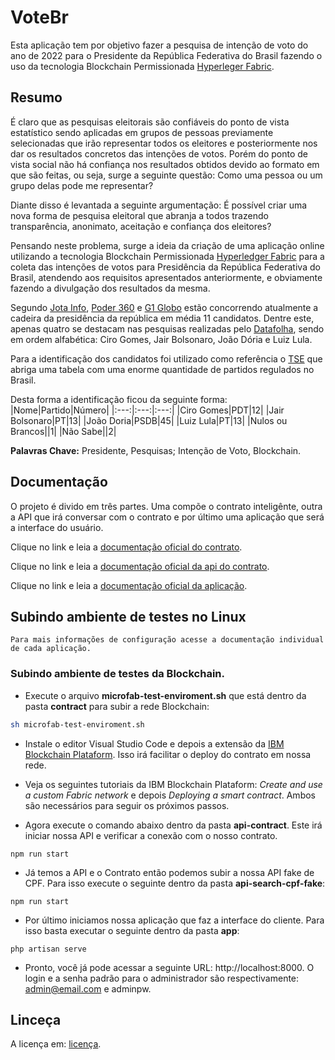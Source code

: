 # __VoteBr__
Esta aplicação tem por objetivo fazer a pesquisa de intenção de voto do ano de 2022 para o Presidente da República Federativa do Brasil fazendo o uso da tecnologia Blockchain Permissionada [Hyperleger Fabric](https://www.hyperledger.org/use/fabric).


## __Resumo__
É claro que as pesquisas eleitorais são confiáveis do ponto de vista estatístico sendo aplicadas em grupos de pessoas previamente selecionadas que irão representar todos os eleitores e posteriormente nos dar os resultados concretos das intenções de votos. Porém do ponto de vista social não há confiança nos resultados obtidos devido ao formato em que são feitas, ou seja, surge a seguinte questão: Como uma pessoa ou um grupo delas pode me representar?

Diante disso é levantada a seguinte argumentação: É possível criar uma nova forma de pesquisa eleitoral que abranja a todos trazendo transparência, anonimato, aceitação e confiança dos eleitores?

Pensando neste problema, surge a ideia da criação de uma aplicação online utilizando a tecnologia Blockchain Permissionada [Hyperledger Fabric](https://www.hyperledger.org/use/fabric) para a coleta das intenções de votos para Presidência da República Federativa do Brasil, atendendo aos requisitos apresentados anteriormente, e obviamente fazendo a divulgação dos resultados da mesma. 

Segundo [Jota Info](https://www.jota.info/eleicoes/candidatos-a-presidencia-em-2022-quem-sao-23032022), [Poder 360](https://www.poder360.com.br/eleicoes/conheca-os-12-pre-candidatos-a-presidencia-da-republica-em-2022/) e [G1 Globo](https://g1.globo.com/politica/noticia/2021/11/29/eleicoes-2022-veja-quem-sao-os-pre-candidatos-a-presidente-ate-o-momento.ghtml) estão concorrendo atualmente a cadeira da presidência da república em média 11 candidatos. Dentre este, apenas quatro se destacam nas pesquisas realizadas pelo [Datafolha](https://www1.folha.uol.com.br/poder/2022/03/datafolha-bolsonaro-ganha-folego-e-marca-26-no-1o-turno-lula-lidera-com-43.shtml), sendo em ordem alfabética: Ciro Gomes, Jair Bolsonaro, João Dória e Luiz Lula.

Para a identificação dos candidatos foi utilizado como referência o [TSE](https://www.tse.jus.br/partidos/partidos-registrados-no-tse) que abriga uma tabela com uma enorme quantidade de partidos regulados no Brasil.

Desta forma a identificação ficou da seguinte forma:
|Nome|Partido|Número|
|:---:|:---:|:---:|
|Ciro Gomes|PDT|12|
|Jair Bolsonaro|PT|13|
|João Doria|PSDB|45|
|Luiz Lula|PT|13|
|Nulos ou Brancos||1|
|Não Sabe||2|

__Palavras Chave:__ Presidente, Pesquisas; Intenção de Voto, Blockchain.


## __Documentação__
O projeto é divido em três partes. Uma compõe o contrato inteligênte, outra a API que irá conversar com o contrato e por último uma aplicação que será a interface do usuário.

Clique no link e leia a [documentação oficial do contrato](./contract/docs/Index.md).

Clique no link e leia a [documentação oficial da api do contrato](./api-contract/docs/Index.md).

Clique no link e leia a [documentação oficial da aplicação](./app/docs/Index.md).

## __Subindo ambiente de testes no Linux__
```
Para mais informações de configuração acesse a documentação individual de cada aplicação.
```

### Subindo ambiente de testes da Blockchain.
- Execute o arquivo __microfab-test-enviroment.sh__ que está dentro da pasta __contract__ para subir a rede Blockchain:
```sh
sh microfab-test-enviroment.sh
```
- Instale o editor Visual Studio Code e depois a extensão da [IBM Blockchain Plataform](https://marketplace.visualstudio.com/items?itemName=IBMBlockchain.ibm-blockchain-platform). Isso irá facilitar o deploy do contrato em nossa rede.

- Veja os seguintes tutoriais da IBM Blockchain Plataform: _Create and use a custom Fabric network_ e depois _Deploying a smart contract_. Ambos são necessários para seguir os próximos passos.

- Agora execute o comando abaixo dentro da pasta __api-contract__. Este irá iniciar nossa API e verificar a conexão com o nosso contrato.
```npm
npm run start
```

- Já temos a API e o Contrato então podemos subir a nossa API fake de CPF. Para isso execute o seguinte dentro da pasta __api-search-cpf-fake__:
```npm
npm run start
```

- Por último iniciamos nossa aplicação que faz a interface do cliente. Para isso basta executar o seguinte dentro da pasta __app__:
```composer
php artisan serve
```
- Pronto, você já pode acessar a seguinte URL: http://localhost:8000. O login e a senha padrão para o administrador são respectivamente: admin@email.com e adminpw. 

## __Linceça__
A licença em: [licença](./LICENSE).